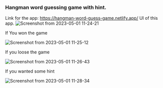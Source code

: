 ### Hangman word guessing game with hint.
Link for the app: https://hangman-word-guess-game.netlify.app/
UI of this app.
![Screenshot from 2023-05-01 11-24-21](https://user-images.githubusercontent.com/122250114/235413634-ffe20756-de1c-4181-b025-b249f12a3d59.png)

If You won the game

![Screenshot from 2023-05-01 11-25-12](https://user-images.githubusercontent.com/122250114/235413650-aafc67c3-f467-40b8-8832-4af9bfab10c6.png)

If you loose the game

![Screenshot from 2023-05-01 11-26-43](https://user-images.githubusercontent.com/122250114/235413756-7712739c-2e9f-4beb-b375-e44ba6a81b31.png)

If you wanted some hint

![Screenshot from 2023-05-01 11-28-34](https://user-images.githubusercontent.com/122250114/235413925-803696b9-b8c0-4093-8a6e-1176f97d2243.png)
